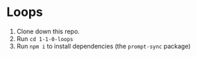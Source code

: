 # Loops

1. Clone down this repo.
2. Run `cd 1-1-0-loops`
3. Run `npm i` to install dependencies (the `prompt-sync` package)